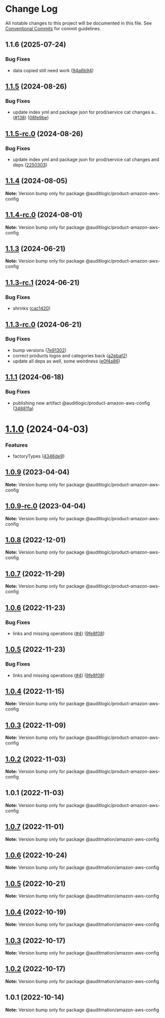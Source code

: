 # Change Log

All notable changes to this project will be documented in this file.
See [Conventional Commits](https://conventionalcommits.org) for commit guidelines.

## 1.1.6 (2025-07-24)


### Bug Fixes

* data copied still need work ([94a6b94](https://github.com/zerobias-org/product/commit/94a6b942fb0516367548599d739529536132755a))





## [1.1.5](https://github.com/auditlogic/product/compare/@auditlogic/product-amazon-aws-config@1.1.4...@auditlogic/product-amazon-aws-config@1.1.5) (2024-08-26)


### Bug Fixes

* update index yml and package json for prod/service cat changes a… ([#138](https://github.com/auditlogic/product/issues/138)) ([08fe9be](https://github.com/auditlogic/product/commit/08fe9beb1c8457462a19bc69caa02e6212d97e1a))





## [1.1.5-rc.0](https://github.com/auditlogic/product/compare/@auditlogic/product-amazon-aws-config@1.1.4...@auditlogic/product-amazon-aws-config@1.1.5-rc.0) (2024-08-26)


### Bug Fixes

* update index yml and package json for prod/service cat changes and deps ([2250303](https://github.com/auditlogic/product/commit/225030363a363608240135b7ebed386b28f01e4b))





## [1.1.4](https://github.com/auditlogic/product/compare/@auditlogic/product-amazon-aws-config@1.1.3...@auditlogic/product-amazon-aws-config@1.1.4) (2024-08-05)

**Note:** Version bump only for package @auditlogic/product-amazon-aws-config





## [1.1.4-rc.0](https://github.com/auditlogic/product/compare/@auditlogic/product-amazon-aws-config@1.1.3...@auditlogic/product-amazon-aws-config@1.1.4-rc.0) (2024-08-01)

**Note:** Version bump only for package @auditlogic/product-amazon-aws-config





## [1.1.3](https://github.com/auditlogic/product/compare/@auditlogic/product-amazon-aws-config@1.1.3-rc.1...@auditlogic/product-amazon-aws-config@1.1.3) (2024-06-21)

**Note:** Version bump only for package @auditlogic/product-amazon-aws-config





## [1.1.3-rc.1](https://github.com/auditlogic/product/compare/@auditlogic/product-amazon-aws-config@1.1.3-rc.0...@auditlogic/product-amazon-aws-config@1.1.3-rc.1) (2024-06-21)


### Bug Fixes

* shrinks ([cac1420](https://github.com/auditlogic/product/commit/cac14200fefcd8183ab69fe89a47bd3f70f563e9))





## [1.1.3-rc.0](https://github.com/auditlogic/product/compare/@auditlogic/product-amazon-aws-config@1.1.1...@auditlogic/product-amazon-aws-config@1.1.3-rc.0) (2024-06-21)


### Bug Fixes

* bump versions ([7e91302](https://github.com/auditlogic/product/commit/7e913023b8b312150ed7762c32fbbe616be71de5))
* correct products logos and categories back ([a2ebaf2](https://github.com/auditlogic/product/commit/a2ebaf2efe8e232e6ff22c774c456048771f9469))
* update all deps as well, some weirdness ([e0f4a86](https://github.com/auditlogic/product/commit/e0f4a864714e2d3de6bbf3da014d5312fe53be2f))





## [1.1.1](https://github.com/auditlogic/product/compare/@auditlogic/product-amazon-aws-config@1.1.0...@auditlogic/product-amazon-aws-config@1.1.1) (2024-06-18)


### Bug Fixes

* publishing new artifact @auditlogic/product-amazon-aws-config ([348811a](https://github.com/auditlogic/product/commit/348811ac1d9162f62b1f5430634b576b2364f115))





# [1.1.0](https://github.com/auditlogic/product/compare/@auditlogic/product-amazon-aws-config@1.0.9...@auditlogic/product-amazon-aws-config@1.1.0) (2024-04-03)


### Features

* factoryTypes ([4346de9](https://github.com/auditlogic/product/commit/4346de92693aee892fccf725338ffc7b80ab182b))





## [1.0.9](https://github.com/auditlogic/product/compare/@auditlogic/product-amazon-aws-config@1.0.8...@auditlogic/product-amazon-aws-config@1.0.9) (2023-04-04)

**Note:** Version bump only for package @auditlogic/product-amazon-aws-config





## [1.0.9-rc.0](https://github.com/auditlogic/product/compare/@auditlogic/product-amazon-aws-config@1.0.8...@auditlogic/product-amazon-aws-config@1.0.9-rc.0) (2023-04-04)

**Note:** Version bump only for package @auditlogic/product-amazon-aws-config





## [1.0.8](https://github.com/auditlogic/product/compare/@auditlogic/product-amazon-aws-config@1.0.7...@auditlogic/product-amazon-aws-config@1.0.8) (2022-12-01)

**Note:** Version bump only for package @auditlogic/product-amazon-aws-config





## [1.0.7](https://github.com/auditlogic/product/compare/@auditlogic/product-amazon-aws-config@1.0.6...@auditlogic/product-amazon-aws-config@1.0.7) (2022-11-29)

**Note:** Version bump only for package @auditlogic/product-amazon-aws-config





## [1.0.6](https://github.com/auditlogic/product/compare/@auditlogic/product-amazon-aws-config@1.0.4...@auditlogic/product-amazon-aws-config@1.0.6) (2022-11-23)


### Bug Fixes

* links and missing operations ([#4](https://github.com/auditlogic/product/issues/4)) ([9fe8f08](https://github.com/auditlogic/product/commit/9fe8f08fe7c57fdb79f991ac35bd6ac2e7dcad38))





## [1.0.5](https://github.com/auditlogic/product/compare/@auditlogic/product-amazon-aws-config@1.0.4...@auditlogic/product-amazon-aws-config@1.0.5) (2022-11-23)


### Bug Fixes

* links and missing operations ([#4](https://github.com/auditlogic/product/issues/4)) ([9fe8f08](https://github.com/auditlogic/product/commit/9fe8f08fe7c57fdb79f991ac35bd6ac2e7dcad38))





## [1.0.4](https://github.com/auditlogic/product/compare/@auditlogic/product-amazon-aws-config@1.0.3...@auditlogic/product-amazon-aws-config@1.0.4) (2022-11-15)

**Note:** Version bump only for package @auditlogic/product-amazon-aws-config





## [1.0.3](https://github.com/auditlogic/product/compare/@auditlogic/product-amazon-aws-config@1.0.2...@auditlogic/product-amazon-aws-config@1.0.3) (2022-11-09)

**Note:** Version bump only for package @auditlogic/product-amazon-aws-config





## [1.0.2](https://github.com/auditlogic/product/compare/@auditlogic/product-amazon-aws-config@1.0.1...@auditlogic/product-amazon-aws-config@1.0.2) (2022-11-03)

**Note:** Version bump only for package @auditlogic/product-amazon-aws-config





## 1.0.1 (2022-11-03)

**Note:** Version bump only for package @auditlogic/product-amazon-aws-config





## [1.0.7](https://github.com/auditmation/store-content/compare/@auditmation/amazon-aws-config@1.0.6...@auditmation/amazon-aws-config@1.0.7) (2022-11-01)

**Note:** Version bump only for package @auditmation/amazon-aws-config





## [1.0.6](https://github.com/auditmation/store-content/compare/@auditmation/amazon-aws-config@1.0.5...@auditmation/amazon-aws-config@1.0.6) (2022-10-24)

**Note:** Version bump only for package @auditmation/amazon-aws-config





## [1.0.5](https://github.com/auditmation/store-content/compare/@auditmation/amazon-aws-config@1.0.4...@auditmation/amazon-aws-config@1.0.5) (2022-10-21)

**Note:** Version bump only for package @auditmation/amazon-aws-config





## [1.0.4](https://github.com/auditmation/store-content/compare/@auditmation/amazon-aws-config@1.0.3...@auditmation/amazon-aws-config@1.0.4) (2022-10-19)

**Note:** Version bump only for package @auditmation/amazon-aws-config





## [1.0.3](https://github.com/auditmation/store-content/compare/@auditmation/amazon-aws-config@1.0.2...@auditmation/amazon-aws-config@1.0.3) (2022-10-17)

**Note:** Version bump only for package @auditmation/amazon-aws-config





## [1.0.2](https://github.com/auditmation/store-content/compare/@auditmation/amazon-aws-config@1.0.1...@auditmation/amazon-aws-config@1.0.2) (2022-10-17)

**Note:** Version bump only for package @auditmation/amazon-aws-config





## 1.0.1 (2022-10-14)

**Note:** Version bump only for package @auditmation/amazon-aws-config
